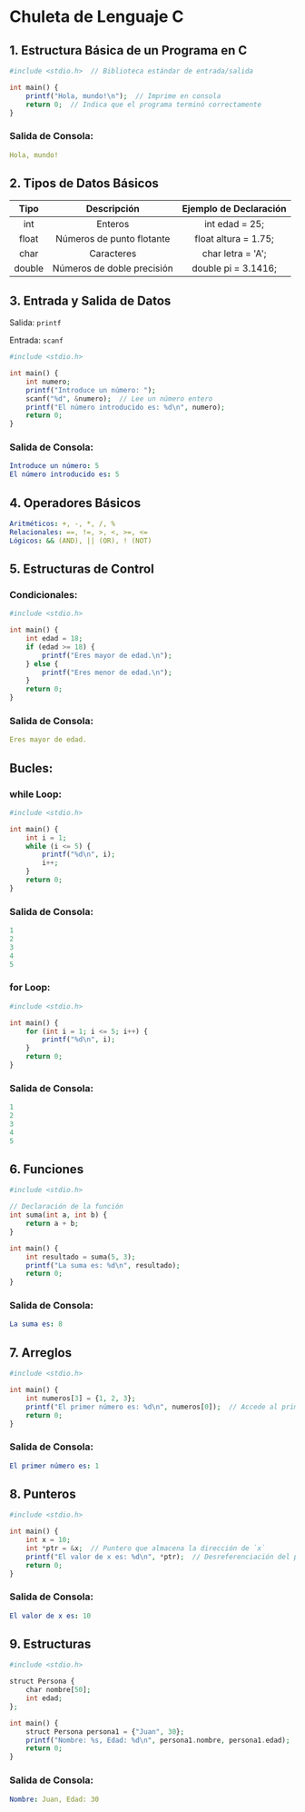 # Chuleta de Lenguaje C
## 1. Estructura Básica de un Programa en C
````php
#include <stdio.h>  // Biblioteca estándar de entrada/salida

int main() {
    printf("Hola, mundo!\n");  // Imprime en consola
    return 0;  // Indica que el programa terminó correctamente
}
````

### Salida de Consola:
````yaml
Hola, mundo!
````
## 2. Tipos de Datos Básicos

| Tipo  | Descripción  | Ejemplo de Declaración |
|:-----:|:------------:|:----------------------:|
| int   | Enteros      | int edad = 25;         |
|   float    |      Números de punto flotante        |            float altura = 1.75;            |
|   char    |     Caracteres         |        char letra = 'A';                |
|  double     |       Números de doble precisión       |         double pi = 3.1416;               |
 
## 3. Entrada y Salida de Datos
   Salida: ``printf``

   Entrada: ``scanf``
````php
#include <stdio.h>

int main() {
    int numero;
    printf("Introduce un número: ");
    scanf("%d", &numero);  // Lee un número entero
    printf("El número introducido es: %d\n", numero);
    return 0;
}
````

### Salida de Consola:
````yaml
Introduce un número: 5
El número introducido es: 5
````

## 4. Operadores Básicos
````yaml
Aritméticos: +, -, *, /, %
Relacionales: ==, !=, >, <, >=, <=
Lógicos: && (AND), || (OR), ! (NOT)
````

## 5. Estructuras de Control
### Condicionales:
````php
#include <stdio.h>

int main() {
    int edad = 18;
    if (edad >= 18) {
        printf("Eres mayor de edad.\n");
    } else {
        printf("Eres menor de edad.\n");
    }
    return 0;
}
````

### Salida de Consola:

````yaml
Eres mayor de edad.
````

## Bucles:
### while Loop:
````php
#include <stdio.h>

int main() {
    int i = 1;
    while (i <= 5) {
        printf("%d\n", i);
        i++;
    }
    return 0;
}
````
### Salida de Consola:

````yaml
1
2
3
4
5
````

### for Loop:

````php
#include <stdio.h>

int main() {
    for (int i = 1; i <= 5; i++) {
        printf("%d\n", i);
    }
    return 0;
}
````

### Salida de Consola:

````yaml
1
2
3
4
5
````

## 6. Funciones
`````php
#include <stdio.h>

// Declaración de la función
int suma(int a, int b) {
    return a + b;
}

int main() {
    int resultado = suma(5, 3);
    printf("La suma es: %d\n", resultado);
    return 0;
}
`````

### Salida de Consola:
````yaml
La suma es: 8
````

## 7. Arreglos
````php
#include <stdio.h>

int main() {
    int numeros[3] = {1, 2, 3};
    printf("El primer número es: %d\n", numeros[0]);  // Accede al primer elemento
    return 0;
}
````

### Salida de Consola:
````yaml
El primer número es: 1
````
## 8. Punteros
````php
#include <stdio.h>

int main() {
    int x = 10;
    int *ptr = &x;  // Puntero que almacena la dirección de `x`
    printf("El valor de x es: %d\n", *ptr);  // Desreferenciación del puntero
    return 0;
}
````

### Salida de Consola:
````yaml
El valor de x es: 10
````
## 9. Estructuras
````php
#include <stdio.h>

struct Persona {
    char nombre[50];
    int edad;
};

int main() {
    struct Persona persona1 = {"Juan", 30};
    printf("Nombre: %s, Edad: %d\n", persona1.nombre, persona1.edad);
    return 0;
}
````

### Salida de Consola:
````yaml
Nombre: Juan, Edad: 30
````
